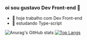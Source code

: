 ### oi sou gustavo Dev Front-end 👋



- 🔭 hoje trabalho com Dev Front-end
- 🌱 estudando Type-script


![Anurag's GitHub stats](https://github-readme-stats.vercel.app/api?username=gustavo-ribeiro-couto&show_icons=true&theme=dark)
[![Top Langs](https://github-readme-stats.vercel.app/api/top-langs/?username=gustavo-ribeiro-couto&layout=compact)](https://github.com/anuraghazra/github-readme-stats)


